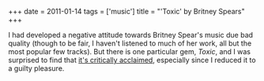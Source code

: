 +++
date = 2011-01-14
tags = ['music']
title = "'Toxic' by Britney Spears"
+++

I had developed a negative attitude towards Britney Spear\'s music due
bad quality (though to be fair, I haven\'t listened to much of her work,
all but the most popular few tracks). But there is one particular gem,
*Toxic*, and I was surprised to find that [it\'s critically acclaimed],
especially since I reduced it to a guilty pleasure.

  [it\'s critically acclaimed]: http://en.wikipedia.org/wiki/Toxic_(song)
